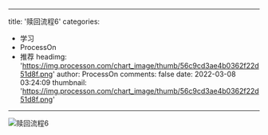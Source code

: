 
---
title: '赎回流程6'
categories: 
 - 学习
 - ProcessOn
 - 推荐
headimg: 'https://img.processon.com/chart_image/thumb/56c9cd3ae4b0362f22d51d8f.png'
author: ProcessOn
comments: false
date: 2022-03-08 03:24:09
thumbnail: 'https://img.processon.com/chart_image/thumb/56c9cd3ae4b0362f22d51d8f.png'
---

<div>   
<img class="thumb" alt="赎回流程6" src="https://img.processon.com/chart_image/thumb/56c9cd3ae4b0362f22d51d8f.png" referrerpolicy="no-referrer">
<p></p>  
</div>
            
